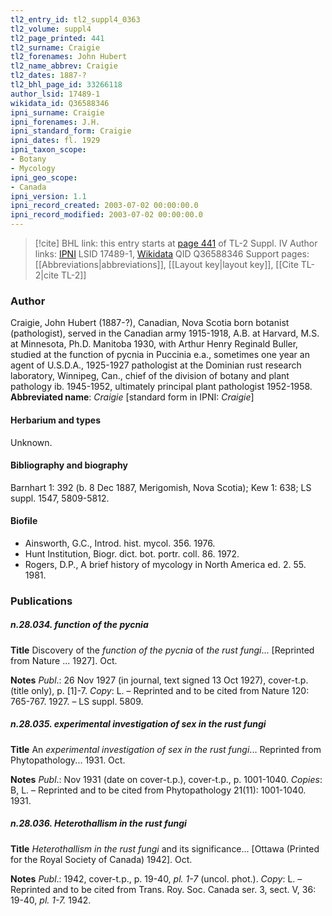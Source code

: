 ```yaml
---
tl2_entry_id: tl2_suppl4_0363
tl2_volume: suppl4
tl2_page_printed: 441
tl2_surname: Craigie
tl2_forenames: John Hubert
tl2_name_abbrev: Craigie
tl2_dates: 1887-?
tl2_bhl_page_id: 33266118
author_lsid: 17489-1
wikidata_id: Q36588346
ipni_surname: Craigie
ipni_forenames: J.H.
ipni_standard_form: Craigie
ipni_dates: fl. 1929
ipni_taxon_scope: 
- Botany
- Mycology
ipni_geo_scope: 
- Canada
ipni_version: 1.1
ipni_record_created: 2003-07-02 00:00:00.0
ipni_record_modified: 2003-07-02 00:00:00.0
---
```


> [!cite] BHL link: this entry starts at [page 441](https://www.biodiversitylibrary.org/page/33266118) of TL-2 Suppl. IV
> Author links: [IPNI](https://www.ipni.org/a/17489-1) LSID 17489-1, [Wikidata](https://www.wikidata.org/wiki/Q36588346) QID Q36588346
> Support pages: [[Abbreviations|abbreviations]], [[Layout key|layout key]], [[Cite TL-2|cite TL-2]]

### Author

Craigie, John Hubert (1887-?), Canadian, Nova Scotia born botanist (pathologist), served in the Canadian army 1915-1918, A.B. at Harvard, M.S. at Minnesota, Ph.D. Manitoba 1930, with Arthur Henry Reginald Buller, studied at the function of pycnia in Puccinia e.a., sometimes one year an agent of U.S.D.A., 1925-1927 pathologist at the Dominian rust research laboratory, Winnipeg, Can., chief of the division of botany and plant pathology ib. 1945-1952, ultimately principal plant pathologist 1952-1958. 
**Abbreviated name**: *Craigie* \[standard form in IPNI: *Craigie*\]

#### Herbarium and types

Unknown.

#### Bibliography and biography

Barnhart 1: 392 (b. 8 Dec 1887, Merigomish, Nova Scotia); Kew 1: 638; LS suppl. 1547, 5809-5812.

#### Biofile

- Ainsworth, G.C., Introd. hist. mycol. 356. 1976.
- Hunt Institution, Biogr. dict. bot. portr. coll. 86. 1972.
- Rogers, D.P., A brief history of mycology in North America ed. 2. 55. 1981.

### Publications

##### n.28.034. function of the pycnia

**Title**
Discovery of the *function of the pycnia* of *the rust fungi*... \[Reprinted from Nature ... 1927\]. Oct.

**Notes**
*Publ*.: 26 Nov 1927 (in journal, text signed 13 Oct 1927), cover-t.p. (title only), p. \[1\]-7.
*Copy*: L. – Reprinted and to be cited from Nature 120: 765-767. 1927. – LS suppl. 5809.

##### n.28.035. experimental investigation of sex in the rust fungi

**Title**
An *experimental investigation of sex in the rust fungi*... Reprinted from Phytopathology... 1931. Oct.

**Notes**
*Publ*.: Nov 1931 (date on cover-t.p.), cover-t.p., p. 1001-1040. *Copies*: B, L. – Reprinted and to be cited from Phytopathology 21(11): 1001-1040. 1931.

##### n.28.036. Heterothallism in the rust fungi

**Title**
*Heterothallism in the rust fungi* and its significance... \[Ottawa (Printed for the Royal Society of Canada) 1942\]. Oct.

**Notes**
*Publ*.: 1942, cover-t.p., p. 19-40, *pl. 1-7* (uncol. phot.). *Copy*: L. – Reprinted and to be cited from Trans. Roy. Soc. Canada ser. 3, sect. V, 36: 19-40, *pl. 1-7.* 1942.

